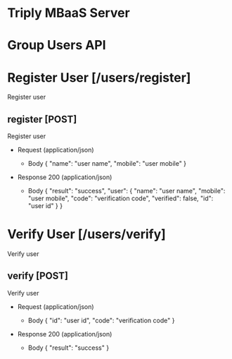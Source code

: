 # Triply MBaaS Server

# Group Users API

# Register User [/users/register]

Register user

## register [POST] 

 Register user

+ Request (application/json)
    + Body
            {
              "name": "user name",
              "mobile": "user mobile"
            }

+ Response 200 (application/json)
    + Body
            {
              "result": "success",
              "user": {
                "name": "user name",
                "mobile": "user mobile",
                "code": "verification code",
                "verified": false,
                "id": "user id"
              }
            }

# Verify User [/users/verify]

Verify user

## verify [POST] 

 Verify user 

+ Request (application/json)
    + Body
            {
              "id": "user id",
              "code": "verification code"
            }

+ Response 200 (application/json)
    + Body
            {
              "result": "success"
            }

